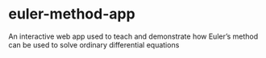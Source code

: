 # euler-method-app
An interactive web app used to teach and demonstrate how Euler’s method can be used to solve ordinary differential equations
